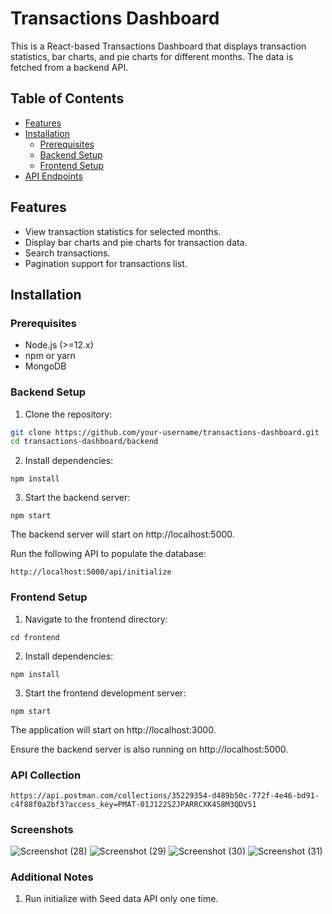 # Transactions Dashboard

This is a React-based Transactions Dashboard that displays transaction statistics, bar charts, and pie charts for different months. The data is fetched from a backend API.

## Table of Contents

- [Features](#features)
- [Installation](#installation)
  - [Prerequisites](#prerequisites)
  - [Backend Setup](#backend-setup)
  - [Frontend Setup](#frontend-setup)
- [API Endpoints](#api-endpoints)


## Features

- View transaction statistics for selected months.
- Display bar charts and pie charts for transaction data.
- Search transactions.
- Pagination support for transactions list.


## Installation

### Prerequisites

- Node.js (>=12.x)
- npm or yarn
- MongoDB

### Backend Setup

1. Clone the repository:

```sh
git clone https://github.com/your-username/transactions-dashboard.git
cd transactions-dashboard/backend
```
2. Install dependencies:
```
npm install
```

3. Start the backend server:

```
npm start
```
The backend server will start on http://localhost:5000.

Run the following API to populate the database:
``` 
http://localhost:5000/api/initialize
```


### Frontend Setup
1. Navigate to the frontend directory:
```
cd frontend
```

2. Install dependencies:
```
npm install
```

3. Start the frontend development server:

```
npm start
```
The application will start on http://localhost:3000.

Ensure the backend server is also running on http://localhost:5000.


### API Collection
```
https://api.postman.com/collections/35229354-d489b50c-772f-4e46-bd91-c4f88f0a2bf3?access_key=PMAT-01J122S2JPARRCXK458M3QDV51
```

### Screenshots
![Screenshot (28)](https://github.com/Charul00/coding-challenge-Intern/assets/170423008/71b37cec-2e72-489b-9112-1068e3add6dc)
![Screenshot (29)](https://github.com/Charul00/coding-challenge-Intern/assets/170423008/95c94342-6ca6-4583-815e-d4dd5244d34e)
![Screenshot (30)](https://github.com/Charul00/coding-challenge-Intern/assets/170423008/20ace2c2-3c8c-4811-bb77-882b79d2f6a8)
![Screenshot (31)](https://github.com/Charul00/coding-challenge-Intern/assets/170423008/e69cc5ba-8dd9-4ef0-8602-3f304974c006)






### Additional Notes
1. Run initialize with Seed data API only one time.
